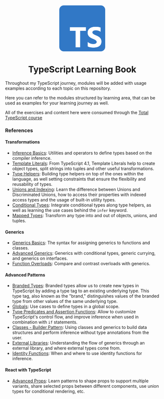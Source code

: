 <p align="center">
  <img alt="TypeScript Logo" width="150" src="./.github/images/ts-logo.png">
  <h1 align="center">TypeScript Learning Book</h1>
</p>

Throughout my TypeScript journey, modules will be added with usage examples according to each topic on this repository.

Here you can refer to the modules structured by learning area, that can be used as examples for your learning journey as well.

All of the exercises and content here were consumed through the [Total TypeScript course](https://github.com/total-typescript)

### References

#### Transformations

- [Inference Basics](./src/learning/transformations/inference-basics.ts): Utilities and operators to define types based on the compiler inference.
- [Template Literals](./src/learning/transformations/template-literals.ts): From TypeScript 4.1, Template Literals help to create object types, split strings into tuples and other useful transformations.
- [Type Helpers](./src/learning/transformations/type-helpers.ts): Building type helpers on top of the ones within the language, as well setting constraints that ensure the flexibility and reusability of types.
- [Unions and Indexing](./src/learning/transformations/unions-and-indexing.ts): Learn the difference between Unions and Discriminated Unions, how to access their properties with indexed access types and the usage of built-in utility types.
- [Conditional Types](./src/learning/transformations/conditional-types.ts): Integrate conditional types along type helpers, as well as learning the use cases behind the `infer` keyword.
- [Mapped Types](./src/learning/transformations/mapped-types.ts): Transform any type into and out of objects, unions, and tuples.

#### Generics

- [Generics Basics](./src/learning/generics/basics.ts): The syntax for assigning generics to functions and classes.
- [Advanced Generics](./src/learning/generics/advanced-generics.ts): Generics with conditional types, generic currying, and generics on interfaces.
- [Function Overloads](./src/learning/generics/function-overloads.ts): Compare and contrast overloads with generics.

#### Advanced Patterns

- [Branded Types](./src/learning/advanced-patterns/branded-types.ts): Branded types allow us to create new types in TypeScript by adding a type tag to an existing underlying type. This type tag, also known as the "brand," distinguishes values of the branded type from other values of the same underlying type.
- [Globals](./src/learning/advanced-patterns/globals.ts): Use cases to define types in a global scope.
- [Type Predicates and Assertion Functions](./src/learning/advanced-patterns/type-predicates-and-assertion-functions.ts): Allow to customize TypeScript's control flow, and
  improve inference when used in combination with `if` statements.
- [Classes - Builder Pattern](./src/learning/advanced-patterns/classes-builder-pattern.ts): Using classes and generics to build data structures and perform inference without type annotations from the user.
- [External Libraries](./src/learning/advanced-patterns/external-libraries.ts): Understanding the flow of generics through an external library, and where external types come from.
- [Identity Functions](./src/learning/advanced-patterns/identity-functions.ts): When and where to use identity functions for inference.

#### React with TypeScript

- [Advanced Props](./src/learning/react-with-typescript/advanced-props.tsx): Learn patterns to shape props to support multiple variants, share selected props between different components, use union types for conditional rendering, etc.
